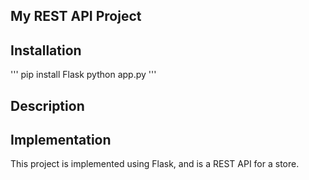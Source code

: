 ## My REST API Project

## Installation

'''
pip install Flask
python app.py
'''

## Description



## Implementation

This project is implemented using Flask, and is a REST API for a store.
